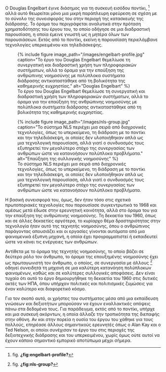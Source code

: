 O Douglas Engelbart έγινε διάσημος για τη συσκευή εισόδου ποντίκι, [^1]
αλλά αυτό θεωρείται μόνο μια μικρή παράπλευρη εφεύρεση σε σχέση με το
σύνολο της συνεισφοράς του στην περιοχή της κατασκευής της διάδρασης. Το
όραμα του περιγράφεται αναλυτικά στην πρόταση χρηματοδότησης του έργου
του, το οποίο οδήγησε σε μια διαδραστική παρουσίαση, η οποία έμεινε
γνωστή ως η μητέρα όλων των παρουσιάσεων. Εκτός από το ποντίκι, εκείνη η
παρουσίαση περιελάμβανε τεχνολογίες υπερκειμένου και τηλεδιάσκεψης.

<figure id="fig:engelbart-profile">
{% include figure image_path="/images/engelbart-profile.jpg" caption="Το
έργο του Douglas Engelbart θεμελίωσε τη συνεργατική και διαδραστική
χρήση των πληροφοριακών συστήματων, αλλά το όραμα για την επαύξηση της
ανθρώπινης νοημοσύνης με πολύπλοκα συστήματα διάδρασης αντικαταστάθηκε
από τη βολικότητα της καθημερινής ευχρηστίας." alt="Douglas Engelbart"
%}
<figcaption>
Το έργο του Douglas Engelbart θεμελίωσε τη συνεργατική και διαδραστική
χρήση των πληροφοριακών συστήματων, αλλά το όραμα για την επαύξηση της
ανθρώπινης νοημοσύνης με πολύπλοκα συστήματα διάδρασης αντικαταστάθηκε
από τη βολικότητα της καθημερινής ευχρηστίας.
</figcaption>
</figure>
<figure id="fig:nls-group">
{% include figure image_path="/images/nls-group.jpg" caption="Το σύστημα
NLS περιέχει μια σειρά από διαχρονικές τεχνολογίες, όπως το υπερκείμενο,
τη διάδραση με το ποντίκι και την τηλεδιάσκεψη, οι οποίες δεν
υλοποιήθηκαν απλά ως μια τεχνολογική παρουσίαση, αλλά γιατί ο συνδυασμός
τους εξυπηρετεί τον μεγαλύτερο στόχο της συνεργασίας των ανθρώπων ώστε
να κατανοήσουν πολύπλοκα προβλήματα." alt="Επαύξηση της συλλογικής
νοημοσύνης" %}
<figcaption>
Το σύστημα NLS περιέχει μια σειρά από διαχρονικές τεχνολογίες, όπως το
υπερκείμενο, τη διάδραση με το ποντίκι και την τηλεδιάσκεψη, οι οποίες
δεν υλοποιήθηκαν απλά ως μια τεχνολογική παρουσίαση, αλλά γιατί ο
συνδυασμός τους εξυπηρετεί τον μεγαλύτερο στόχο της συνεργασίας των
ανθρώπων ώστε να κατανοήσουν πολύπλοκα προβλήματα.
</figcaption>
</figure>

Η βασική συνεισφορά του, όμως, δεν ήταν τόσο στις σχετικά πρωτοποριακές
τεχνολογίες που παρουσίασε συγκεντρωτικά το 1968 και αμέσως μετά έδωσε
στην ερευνητική κοινότητα, αλλά στο όραμα του για την επαύξηση της
ανθρώπινης νοημοσύνης. Τη δεκαετία του 1960, όπως και σε άλλες δεκαετίες
αργότερα, το κυρίαρχο θέμα δραστηριότητας στην τεχνολογία ήταν αυτό της
τεχνητής νοημοσύνης, όπου ο ανθρώπινος παράγοντας απουσιάζει και οι
εργασίες γίνονται αυτόματα από μια φαινομενικά έξυπνη μηχανή, η οποία
έχει προγραμματιστεί ή εκπαιδευτεί ώστε να κάνει τις ενέργειες των
ανθρώπων.

Αντίθετα με το όραμα της τεχνητής νοημοσύνης, το οποίο βάζει σε δεύτερο
ρόλο τον άνθρωπο, το όραμα της επαυξημένης νοημοσύνης έχει ως
πρωταγωνιστή τον άνθρωπο, ο οποίος, σε συνεργασία με άλλους [^2] οδηγεί
συνειδητά τη μηχανή σε μια καλύτερη κατανόηση πολύπλοκων φαινομένων,
καθώς και σε καλύτερες συλλογικές αποφάσεις. Δεν είναι τυχαίο ότι αυτό
το έργο δημιουργήθηκε τη δεκαετία του 1960 στις δυτικές ακτές των ΗΠΑ,
όπου υπήρχαν πολιτικές και πολιτισμικές ζυμώσεις για έναν καλύτερο και
διαφορετικό κόσμο.

Για τον σκοπό αυτό, οι χρήστες του συστήματος μέσα από μια εκπαίδευση
γνώσεων και δεξιοτήτων μπορούσαν να έχουν εναλλακτικές απόψεις πάνω στα
δεδομένα τους. Για παράδειγμα, εκτός από το ποντίκι, υπήρχε και μια
συσκευή ακόρντων, η οποία άλλαζε την τροπικότητα της διεπαφής στην
οθόνη. Αν και στην πορεία η ουσία του έργου του χάθηκε για τους πολλούς,
επηρέασε άλλους σημαντικούς ερευνητές όπως ο Alan Kay και ο Ted Nelson,
οι οποίοι συνέχισαν το έργο του στις περιοχές της δεξιοτεχνικής
διάδρασης και του υπερκειμένου, χωρίς όμως ούτε αυτοί να έχουν κάποιο
σημαντικό εμπορικό αποτύπωμα μέχρι σήμερα.

[^1]: fig. **¿fig:engelbart-profile?**

[^2]: fig. **¿fig:nls-group?**

